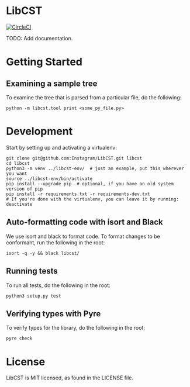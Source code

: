 # LibCST
[![CircleCI](https://circleci.com/gh/Instagram/LibCST/tree/master.svg?style=svg&circle-token=f89ff46c689cf53116308db295a492d687bf5732)](https://circleci.com/gh/Instagram/LibCST/tree/master)

TODO: Add documentation.

# Getting Started

## Examining a sample tree

To examine the tree that is parsed from a particular file, do the following:

```
python -m libcst.tool print <some_py_file.py>
```

# Development

Start by setting up and activating a virtualenv:

```
git clone git@github.com:Instagram/LibCST.git libcst
cd libcst
python3 -m venv ../libcst-env/  # just an example, put this wherever you want
source ../libcst-env/bin/activate
pip install --upgrade pip  # optional, if you have an old system version of pip
pip install -r requirements.txt -r requirements-dev.txt
# If you're done with the virtualenv, you can leave it by running:
deactivate
```

## Auto-formatting code with isort and Black

We use isort and black to format code. To format changes to be conformant, run
the following in the root:

```
isort -q -y && black libcst/
```

## Running tests

To run all tests, do the following in the root:

```
python3 setup.py test
```

## Verifying types with Pyre

To verify types for the library, do the following in the root:

```
pyre check
```

# License

LibCST is MIT licensed, as found in the LICENSE file.

